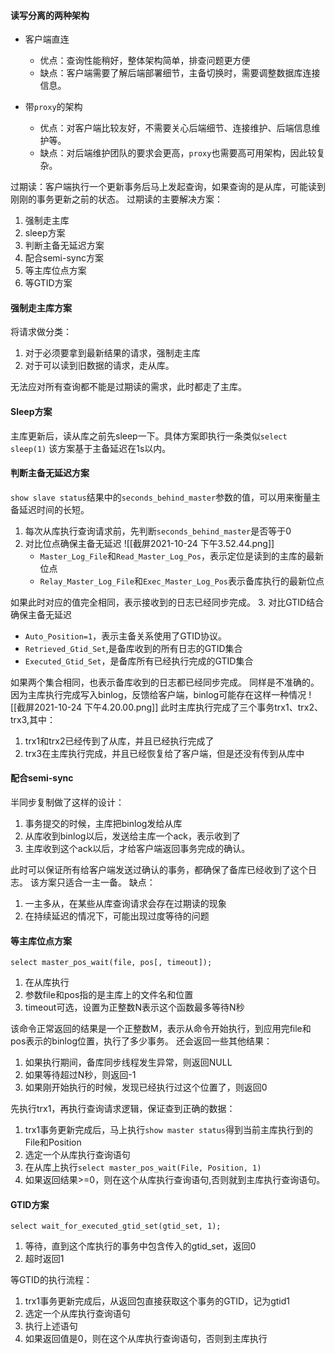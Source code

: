 #### 读写分离的两种架构
- 客户端直连
    - 优点：查询性能稍好，整体架构简单，排查问题更方便
    - 缺点：客户端需要了解后端部署细节，主备切换时，需要调整数据库连接信息。

- 带`proxy`的架构
    - 优点：对客户端比较友好，不需要关心后端细节、连接维护、后端信息维护等。
    - 缺点：对后端维护团队的要求会更高，`proxy`也需要高可用架构，因此较复杂。

过期读：客户端执行一个更新事务后马上发起查询，如果查询的是从库，可能读到刚刚的事务更新之前的状态。
过期读的主要解决方案：
1. 强制走主库
2. sleep方案
3. 判断主备无延迟方案
4. 配合semi-sync方案
5. 等主库位点方案
6. 等GTID方案

#### 强制走主库方案
将请求做分类：
1. 对于必须要拿到最新结果的请求，强制走主库
2. 对于可以读到旧数据的请求，走从库。

无法应对所有查询都不能是过期读的需求，此时都走了主库。

#### Sleep方案
主库更新后，读从库之前先sleep一下。具体方案即执行一条类似`select sleep(1)`
该方案基于主备延迟在1s以内。

#### 判断主备无延迟方案
`show slave status`结果中的`seconds_behind_master`参数的值，可以用来衡量主备延迟时间的长短。
1. 每次从库执行查询请求前，先判断`seconds_behind_master`是否等于0
2. 对比位点确保主备无延迟
    ![[截屏2021-10-24 下午3.52.44.png]]
    - `Master_Log_File`和`Read_Master_Log_Pos`，表示定位是读到的主库的最新位点
    - `Relay_Master_Log_File`和`Exec_Master_Log_Pos`表示备库执行的最新位点

如果此时对应的值完全相同，表示接收到的日志已经同步完成。
3. 对比GTID结合确保主备无延迟
- `Auto_Position=1`，表示主备关系使用了GTID协议。
- `Retrieved_Gtid_Set`,是备库收到的所有日志的GTID集合
- `Executed_Gtid_Set`，是备库所有已经执行完成的GTID集合

如果两个集合相同，也表示备库收到的日志都已经同步完成。
同样是不准确的。因为主库执行完成写入binlog，反馈给客户端，binlog可能存在这样一种情况
![[截屏2021-10-24 下午4.20.00.png]]
此时主库执行完成了三个事务trx1、trx2、trx3,其中：
1. trx1和trx2已经传到了从库，并且已经执行完成了
2. trx3在主库执行完成，并且已经恢复给了客户端，但是还没有传到从库中

#### 配合semi-sync
半同步复制做了这样的设计：
1. 事务提交的时候，主库把binlog发给从库
2. 从库收到binlog以后，发送给主库一个ack，表示收到了
3. 主库收到这个ack以后，才给客户端返回事务完成的确认。

此时可以保证所有给客户端发送过确认的事务，都确保了备库已经收到了这个日志。
该方案只适合一主一备。
缺点：
1. 一主多从，在某些从库查询请求会存在过期读的现象
2. 在持续延迟的情况下，可能出现过度等待的问题

#### 等主库位点方案
```
select master_pos_wait(file, pos[, timeout]);
```
1. 在从库执行
2. 参数file和pos指的是主库上的文件名和位置
3. timeout可选，设置为正整数N表示这个函数最多等待N秒

该命令正常返回的结果是一个正整数M，表示从命令开始执行，到应用完file和pos表示的binlog位置，执行了多少事务。
还会返回一些其他结果：
1. 如果执行期间，备库同步线程发生异常，则返回NULL
2. 如果等待超过N秒，则返回-1
3. 如果刚开始执行的时候，发现已经执行过这个位置了，则返回0

先执行trx1，再执行查询请求逻辑，保证查到正确的数据：
1. trx1事务更新完成后，马上执行`show master status`得到当前主库执行到的File和Position
2. 选定一个从库执行查询语句
3. 在从库上执行`select master_pos_wait(File, Position, 1)`
4. 如果返回结果>=0，则在这个从库执行查询语句,否则就到主库执行查询语句。

#### GTID方案
```
select wait_for_executed_gtid_set(gtid_set, 1);
```
1. 等待，直到这个库执行的事务中包含传入的gtid_set，返回0
2. 超时返回1

等GTID的执行流程：
1. trx1事务更新完成后，从返回包直接获取这个事务的GTID，记为gtid1
2. 选定一个从库执行查询语句
3. 执行上述语句
4. 如果返回值是0，则在这个从库执行查询语句，否则到主库执行